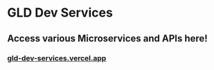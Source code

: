 # GLD Dev Services

## Access various Microservices and APIs here!

### [gld-dev-services.vercel.app](https://gld-dev-services.vercel.app/)
